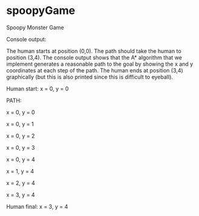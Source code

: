 # spoopyGame
Spoopy Monster Game

Console output:

The human starts at position (0,0). The path should take the human to position (3,4). The console 
output shows that the A* algorithm that we implement generates a reasonable path to the goal by 
showing the x and y coordinates at each step of the path. The human ends at position (3,4) 
graphically (but this is also printed since this is difficult to eyeball).

Human start: x = 0, y = 0

PATH:

x = 0, y = 0

x = 0, y = 1

x = 0, y = 2

x = 0, y = 3

x = 0, y = 4

x = 1, y = 4

x = 2, y = 4

x = 3, y = 4

Human final: x = 3, y = 4